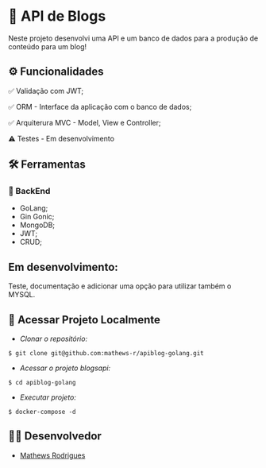 # :scroll: API de Blogs

Neste projeto desenvolvi uma API e um banco de dados para a produção de conteúdo para um blog!

## ⚙️ Funcionalidades
✅ Validação com JWT;

✅ ORM - Interface da aplicação com o banco de dados;

✅ Arquiterura MVC - Model, View e Controller;

:warning: Testes - Em desenvolvimento

## :hammer_and_wrench: Ferramentas
### 🍮 BackEnd
- GoLang;
- Gin Gonic;
- MongoDB;
- JWT;
- CRUD;

## Em desenvolvimento:
Teste, documentação e adicionar uma opção para utilizar também o MYSQL.

## 📁 Acessar Projeto Localmente

- *Clonar o repositório:*

```
$ git clone git@github.com:mathews-r/apiblog-golang.git
```

- *Acessar o projeto blogsapi:*

```
$ cd apiblog-golang
```

- *Executar projeto:*

```
$ docker-compose -d
```

## 👨‍💻 Desenvolvedor

- [Mathews Rodrigues](https://www.linkedin.com/in/mathewsrodrigues/)
